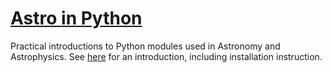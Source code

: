 # [Astro in Python](http://www.chrostopherlovell.co.uk/astro-python/)

Practical introductions to Python modules used in Astronomy and Astrophysics. See [here](http://www.christopherlovell.co.uk/astro-python/) for an introduction, including installation instruction.

